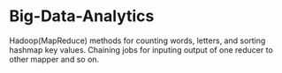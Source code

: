# Big-Data-Analytics
Hadoop(MapReduce) methods for counting words, letters, and sorting hashmap key values. Chaining jobs for inputing output of one reducer to other mapper and so on.
